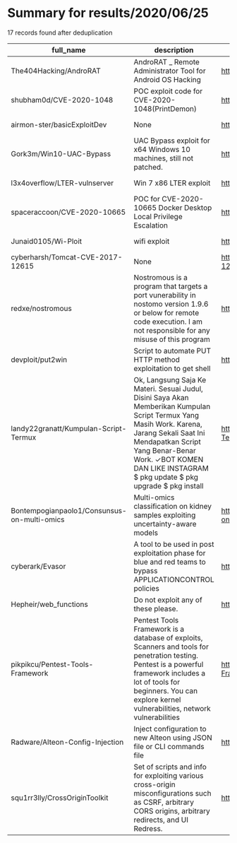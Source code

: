 
# Summary for results/2020/06/25
    
17 records found after deduplication

| full_name | description | html_url | matched_list | matched_count | pushed_at | size | stargazers_count | language | forks_count |
|---------------------------------------------|-----------------------------------------------------------------------------------------------------------------------------------------------------------------------------------------------------------------------------------------------------------------|----------------------------------------------------------------|---------------------------------|-----------------|---------------------------|--------|--------------------|------------------|---------------|
| The404Hacking/AndroRAT | AndroRAT _ Remote Administrator Tool for Android OS Hacking | https://github.com/The404Hacking/AndroRAT | ['exploit'] | 1 | 2020-06-25 02:48:55+00:00 | 3114 | 424 | Java | 150 |
| shubham0d/CVE-2020-1048 | POC exploit code for CVE-2020-1048(PrintDemon) | https://github.com/shubham0d/CVE-2020-1048 | ['cve poc', 'cve-2', 'exploit'] | 3 | 2020-06-25 12:22:06+00:00 | 50 | 11 | C | 3 |
| airmon-ster/basicExploitDev | None | https://github.com/airmon-ster/basicExploitDev | ['exploit'] | 1 | 2020-06-25 17:26:58+00:00 | 17 | 0 | Python | 0 |
| Gork3m/Win10-UAC-Bypass | UAC Bypass exploit for x64 Windows 10 machines, still not patched. | https://github.com/Gork3m/Win10-UAC-Bypass | ['exploit'] | 1 | 2020-06-25 15:34:43+00:00 | 1 | 6 | Batchfile | 6 |
| l3x4overflow/LTER-vulnserver | Win 7 x86 LTER exploit | https://github.com/l3x4overflow/LTER-vulnserver | ['exploit'] | 1 | 2020-06-25 11:14:07+00:00 | 2 | 0 | Python | 0 |
| spaceraccoon/CVE-2020-10665 | POC for CVE-2020-10665 Docker Desktop Local Privilege Escalation | https://github.com/spaceraccoon/CVE-2020-10665 | ['cve poc', 'cve-2'] | 2 | 2020-06-25 07:49:34+00:00 | 1824 | 52 | C++ | 16 |
| Junaid0105/Wi-Ploit | wifi exploit | https://github.com/Junaid0105/Wi-Ploit | ['exploit'] | 1 | 2020-06-25 02:30:51+00:00 | 0 | 1 | | 0 |
| cyberharsh/Tomcat-CVE-2017-12615 | None | https://github.com/cyberharsh/Tomcat-CVE-2017-12615 | ['cve-2'] | 1 | 2020-06-25 08:15:19+00:00 | 18 | 0 | Dockerfile | 0 |
| redxe/nostromous | Nostromous is a program that targets a port vunerability in nostomo version 1.9.6 or below for remote code execution. I am not responsible for any misuse of this program | https://github.com/redxe/nostromous | ['remote code execution'] | 1 | 2020-06-25 21:45:15+00:00 | 17 | 0 | Python | 0 |
| devploit/put2win | Script to automate PUT HTTP method exploitation to get shell | https://github.com/devploit/put2win | ['exploit'] | 1 | 2020-06-25 06:59:49+00:00 | 41 | 101 | Shell | 28 |
| landy22granatt/Kumpulan-Script-Termux | Ok, Langsung Saja Ke Materi. Sesuai Judul, Disini Saya Akan Memberikan Kumpulan Script Termux Yang Masih Work. Karena, Jarang Sekali Saat Ini Mendapatkan Script Yang Benar-Benar Work. ✓BOT KOMEN DAN LIKE INSTAGRAM $ pkg update $ pkg upgrade $ pkg install | https://github.com/landy22granatt/Kumpulan-Script-Termux | ['exploit'] | 1 | 2020-06-25 05:55:12+00:00 | 26 | 111 | Python | 58 |
| Bontempogianpaolo1/Consunsus-on-multi-omics | Multi-omics classification on kidney samples exploiting uncertainty-aware models | https://github.com/Bontempogianpaolo1/Consunsus-on-multi-omics | ['exploit'] | 1 | 2020-06-25 14:51:37+00:00 | 23277 | 1 | Jupyter Notebook | 0 |
| cyberark/Evasor | A tool to be used in post exploitation phase for blue and red teams to bypass APPLICATIONCONTROL policies | https://github.com/cyberark/Evasor | ['exploit'] | 1 | 2020-06-25 11:04:01+00:00 | 2764 | 254 | C# | 40 |
| Hepheir/web_functions | Do not exploit any of these please. | https://github.com/Hepheir/web_functions | ['exploit'] | 1 | 2020-06-25 01:15:43+00:00 | 597 | 0 | Python | 0 |
| pikpikcu/Pentest-Tools-Framework | Pentest Tools Framework is a database of exploits, Scanners and tools for penetration testing. Pentest is a powerful framework includes a lot of tools for beginners. You can explore kernel vulnerabilities, network vulnerabilities | https://github.com/pikpikcu/Pentest-Tools-Framework | ['exploit'] | 1 | 2020-06-25 14:34:33+00:00 | 27963 | 238 | Python | 68 |
| Radware/Alteon-Config-Injection | Inject configuration to new Alteon using JSON file or CLI commands file | https://github.com/Radware/Alteon-Config-Injection | ['command injection'] | 1 | 2020-06-25 08:59:50+00:00 | 4 | 1 | nan | 1 |
| squ1rr3lly/CrossOriginToolkit | Set of scripts and info for exploiting various cross-origin misconfigurations such as CSRF, arbitrary CORS origins, arbitrary redirects, and UI Redress. | https://github.com/squ1rr3lly/CrossOriginToolkit | ['exploit'] | 1 | 2020-06-25 20:31:27+00:00 | 0 | 0 | | 0 |
